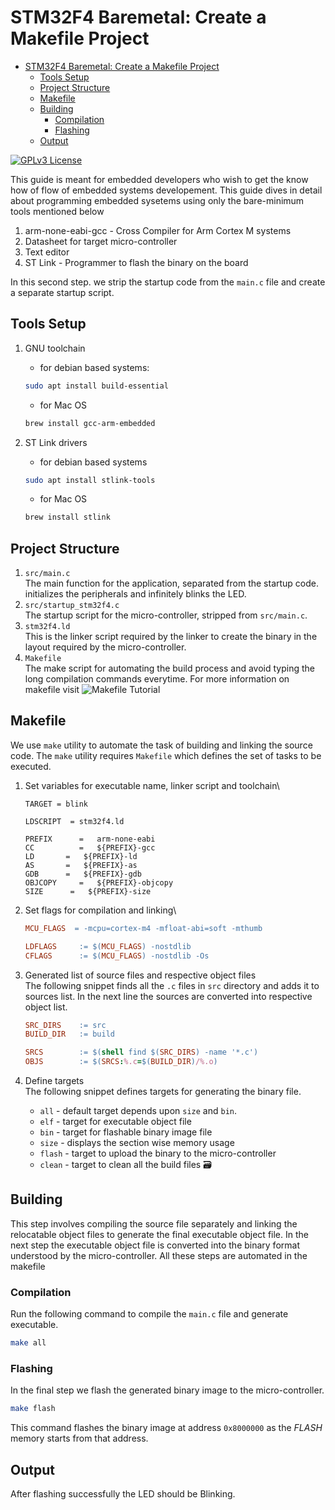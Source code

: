 # STM32F4 Baremetal: Create a Makefile Project

<!--toc:start-->

- [STM32F4 Baremetal: Create a Makefile Project](#stm32f4-baremetal-create-a-makefile-project)
  - [Tools Setup](#tools-setup)
  - [Project Structure](#project-structure)
  - [Makefile](#makefile)
  - [Building](#building)
    - [Compilation](#compilation)
    - [Flashing](#flashing)
  - [Output](#output)
  <!--toc:end-->

[![GPLv3 License](https://img.shields.io/badge/License-GPL%20v3-yellow.svg)](https://opensource.org/licenses/)

This guide is meant for embedded developers who wish to get the know how of flow of embedded systems developement. This guide dives in detail about programming embedded sysetems using only the bare-minimum tools mentioned below

1. arm-none-eabi-gcc - Cross Compiler for Arm Cortex M systems
2. Datasheet for target micro-controller
3. Text editor
4. ST Link - Programmer to flash the binary on the board

In this second step. we strip the startup code from the `main.c` file and create a separate startup script.

## Tools Setup

1. GNU toolchain

   - for debian based systems:

   ```bash
   sudo apt install build-essential
   ```

   - for Mac OS

   ```bash
   brew install gcc-arm-embedded
   ```

2. ST Link drivers

   - for debian based systems

   ```bash
   sudo apt install stlink-tools
   ```

   - for Mac OS

   ```bash
   brew install stlink
   ```

## Project Structure

1. `src/main.c`\
   The main function for the application, separated from the startup code. initializes the peripherals and infinitely blinks the LED.
2. `src/startup_stm32f4.c`\
   The startup script for the micro-controller, stripped from `src/main.c`.
3. `stm32f4.ld`\
   This is the linker script required by the linker to create the binary in the layout required by the micro-controller.
4. `Makefile`\
   The make script for automating the build process and avoid typing the long compilation commands everytime. For more information on makefile visit ![Makefile Tutorial](https://makefiletutorial.com)

## Makefile

We use `make` utility to automate the task of building and linking the source code. The `make` utility requires `Makefile` which defines the set of tasks to be executed.

1. Set variables for executable name, linker script and toolchain\

   ```make
   TARGET = blink

   LDSCRIPT  = stm32f4.ld

   PREFIX      =   arm-none-eabi
   CC          =   ${PREFIX}-gcc
   LD       =   ${PREFIX}-ld
   AS       =   ${PREFIX}-as
   GDB      =   ${PREFIX}-gdb
   OBJCOPY     =   ${PREFIX}-objcopy
   SIZE      =   ${PREFIX}-size
   ```

2. Set flags for compilation and linking\

   ```Makefile
   MCU_FLAGS  = -mcpu=cortex-m4 -mfloat-abi=soft -mthumb

   LDFLAGS     := $(MCU_FLAGS) -nostdlib
   CFLAGS      := $(MCU_FLAGS) -nostdlib -Os
   ```

3. Generated list of source files and respective object files\
   The following snippet finds all the `.c` files in `src` directory and adds it to sources list. In the next line the sources are converted into respective object list.

   ```Makefile
   SRC_DIRS    := src
   BUILD_DIR   := build

   SRCS        := $(shell find $(SRC_DIRS) -name '*.c')
   OBJS        := $(SRCS:%.c=$(BUILD_DIR)/%.o)
   ```

4. Define targets\
   The following snippet defines targets for generating the binary file.
   - `all` - default target depends upon `size` and `bin`.
   - `elf` - target for executable object file
   - `bin` - target for flashable binary image file
   - `size` - displays the section wise memory usage
   - `flash` - target to upload the binary to the micro-controller
   - `clean` - target to clean all the build files
🗃️
## Building

This step involves compiling the source file separately and linking the relocatable object files to generate the final executable object file. In the next step the executable object file is converted into the binary format understood by the micro-controller.
All these steps are automated in the makefile

### Compilation

Run the following command to compile the `main.c` file and generate executable.

```bash
make all
```

### Flashing

In the final step we flash the generated binary image to the micro-controller.

```bash
make flash
```

This command flashes the binary image at address `0x8000000` as the _FLASH_ memory starts from that address.

## Output

After flashing successfully the LED should be Blinking.
